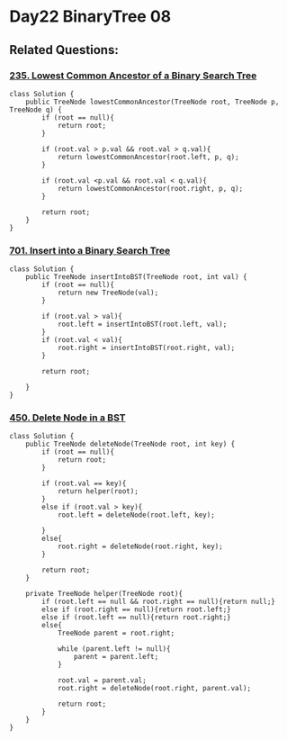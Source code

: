 # Day22 BinaryTree 08

## Related Questions:
### [235. Lowest Common Ancestor of a Binary Search Tree](https://leetcode.com/problems/lowest-common-ancestor-of-a-binary-search-tree/)
```
class Solution {
    public TreeNode lowestCommonAncestor(TreeNode root, TreeNode p, TreeNode q) {
        if (root == null){
            return root;
        }

        if (root.val > p.val && root.val > q.val){
            return lowestCommonAncestor(root.left, p, q);
        }

        if (root.val <p.val && root.val < q.val){
            return lowestCommonAncestor(root.right, p, q);
        }

        return root;
    }
}
```

### [701. Insert into a Binary Search Tree](https://leetcode.com/problems/insert-into-a-binary-search-tree/)
```
class Solution {
    public TreeNode insertIntoBST(TreeNode root, int val) {
        if (root == null){
            return new TreeNode(val);
        }

        if (root.val > val){
            root.left = insertIntoBST(root.left, val);
        }
        if (root.val < val){
            root.right = insertIntoBST(root.right, val);
        }

        return root;

    }
}
```

### [450. Delete Node in a BST](https://leetcode.com/problems/delete-node-in-a-bst/description/)
```
class Solution {
    public TreeNode deleteNode(TreeNode root, int key) {
        if (root == null){
            return root;
        }

        if (root.val == key){
            return helper(root);
        }
        else if (root.val > key){
            root.left = deleteNode(root.left, key);
           
        }
        else{
            root.right = deleteNode(root.right, key);
        }

        return root;
    }

    private TreeNode helper(TreeNode root){
        if (root.left == null && root.right == null){return null;}
        else if (root.right == null){return root.left;}
        else if (root.left == null){return root.right;}   
        else{
            TreeNode parent = root.right;

            while (parent.left != null){
                parent = parent.left;
            }

            root.val = parent.val;
            root.right = deleteNode(root.right, parent.val);

            return root;
        }
    }
}
```
